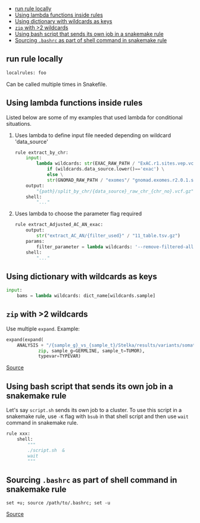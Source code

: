 - [run rule locally](#run-rule-locally)
- [Using lambda functions inside rules](#using-lambda-functions-inside-rules)
- [Using dictionary with wildcards as keys](#using-dictionary-with-wildcards-as-keys)
- [`zip` with >2 wildcards](#zip-with-2-wildcards)
- [Using bash script that sends its own job in a snakemake rule](#using-bash-script-that-sends-its-own-job-in-a-snakemake-rule)
- [Sourcing `.bashrc` as part of shell command in snakemake rule](#sourcing-bashrc-as-part-of-shell-command-in-snakemake-rule)


## run rule locally

```py
localrules: foo
```

Can be called multiple times in Snakefile.


## Using lambda functions inside rules

Listed below are some of my examples that used lambda for conditional situations.

1. Uses lambda to define input file needed depending on wildcard 'data_source'

    ```py
    rule extract_by_chr:
        input:
            lambda wildcards: str(EXAC_RAW_PATH / "ExAC.r1.sites.vep.vcf.gz") \
                if (wildcards.data_source.lower()=='exac') \
                else \
                str(GNOMAD_RAW_PATH / "exomes"/ "gnomad.exomes.r2.0.1.sites.vcf.gz")
        output:
            "{path}/split_by_chr/{data_source}_raw_chr_{chr_no}.vcf.gz"
        shell:
            "..."
    ```

2. Uses lambda to choose the parameter flag required

    ```py
    rule extract_Adjusted_AC_AN_exac:
        output:
            str("extract_AC_AN/{filter_used}" / "11_table.tsv.gz")
        params:
            filter_parameter = lambda wildcards: '--remove-filtered-all' if wildcards.filter_used=='pass'  else ''
        shell:
            "..."
    ```


## Using dictionary with wildcards as keys

```py
input:
    bams = lambda wildcards: dict_name[wildcards.sample]
```


## `zip` with >2 wildcards

Use multiple `expand`. Example:

```py
expand(expand(
    ANALYSIS + "/{sample_g}_vs_{sample_t}/Stelka/results/variants/somatic.{{typevar}}_Filtered",
            zip, sample_g=GERMLINE, sample_t=TUMOR), 
            typevar=TYPEVAR)
```

[Source](https://stackoverflow.com/a/48864284/3998252)


## Using bash script that sends its own job in a snakemake rule

Let's say `script.sh` sends its own job to a cluster. To use this script in a snakemake rule, use `-K` flag with `bsub` in that shell script and then use `wait` command in snakemake rule.

```py
rule xxx:
    shell:
        """
        ./script.sh  &
        wait
        """
```


## Sourcing `.bashrc` as part of shell command in snakemake rule

```set +u; source /path/to/.bashrc; set -u```

[Source](https://stackoverflow.com/a/49681210/3998252)


